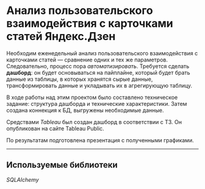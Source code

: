 # Анализ пользовательского взаимодействия с карточками статей Яндекс.Дзен

Необходим еженедельный анализ пользовательского взаимодействия с карточками статей — сравнение одних и тех же параметров. Следовательно, процесс пора *автоматизировать*. 
Требуется сделать **дашборд**: он будет основываться на пайплайне, который будет брать данные из таблицы, в которых хранятся сырые данные, трансформировать данные и укладывать их в агрегирующую таблицу. 

В ходе работы над этим проектом было составлено техническое задание: структура дашборда и технические характеристики.
Затем создана коннекция к БД, выгружены необходимые данные.

Средствами *Tableau* был создан дашборд в соответствии с ТЗ. Он опубликован на сайте Tableau Public.

По результатам подготовлена презентация с полученными графиками.

___
## Используемые библиотеки

*SQLAlchemy*
